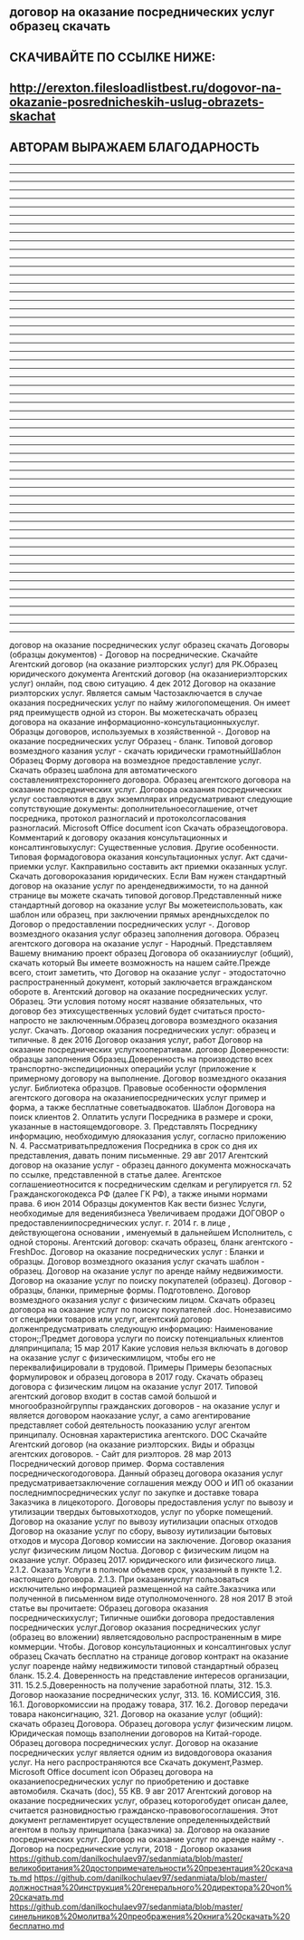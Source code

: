 договор на оказание посреднических услуг образец скачать
--------------------------------------------------
СКАЧИВАЙТЕ ПО ССЫЛКЕ НИЖЕ:
--------------------------------------------------
http://erexton.filesloadlistbest.ru/dogovor-na-okazanie-posrednicheskih-uslug-obrazets-skachat
--------------------------------------------------
АВТОРАМ ВЫРАЖАЕМ БЛАГОДАРНОСТЬ
--------------------------------------------------
--------------------------------------------------
--------------------------------------------------
--------------------------------------------------
--------------------------------------------------
--------------------------------------------------
--------------------------------------------------
--------------------------------------------------
--------------------------------------------------
--------------------------------------------------
--------------------------------------------------
--------------------------------------------------
--------------------------------------------------
--------------------------------------------------
--------------------------------------------------
--------------------------------------------------
--------------------------------------------------
--------------------------------------------------
--------------------------------------------------
--------------------------------------------------
--------------------------------------------------
--------------------------------------------------
--------------------------------------------------
--------------------------------------------------
--------------------------------------------------
--------------------------------------------------
--------------------------------------------------
--------------------------------------------------
--------------------------------------------------
--------------------------------------------------
--------------------------------------------------
--------------------------------------------------
--------------------------------------------------
--------------------------------------------------
--------------------------------------------------
--------------------------------------------------
--------------------------------------------------
--------------------------------------------------
--------------------------------------------------
--------------------------------------------------
--------------------------------------------------
--------------------------------------------------
--------------------------------------------------
--------------------------------------------------
--------------------------------------------------
--------------------------------------------------
--------------------------------------------------
--------------------------------------------------
--------------------------------------------------
--------------------------------------------------
--------------------------------------------------
--------------------------------------------------
--------------------------------------------------
--------------------------------------------------
--------------------------------------------------
--------------------------------------------------
--------------------------------------------------
договор на оказание посреднических услуг образец скачать Договоры (образцы документов) - Договор на посреднические. Скачайте Агентский договор (на оказание риэлторских услуг) для РК.Образец юридического документа Агентский договор (на оказаниериэлторских услуг) онлайн, под свою ситуацию. 4 дек 2012  Договор на оказание риэлторских услуг. Является самым  Частозаключается в случае оказания посреднических услуг по найму жилогопомещения. Он имеет ряд преимуществ  одной из сторон. Вы можетескачать образец договора на оказание информационно-консультационныхуслуг. Образцы договоров, используемых в хозяйственной  -. Договор на оказание посреднических услуг  Образец - бланк. Типовой договор возмездного казания услуг - скачать юридически грамотныйШаблон Образец Форму договора на возмездное предоставление услуг. Скачать образец шаблона для автоматического составлениятрехстороннего договора. Образец агентского договора на оказание посреднических услуг. Договора оказания посреднических услуг составляются в двух экземплярах ипредусматривают следующие сопутствующие документы: дополнительноесоглашение, отчет посредника, протокол разногласий и протоколсогласования разногласий. Microsoft Office document icon Скачать образецдоговора. Комментарий к договору оказания консультационных и консалтинговыхуслуг: Существенные условия. Другие особенности. Типовая формадоговора оказания консультационных услуг. Акт сдачи-приемки услуг. Какправильно составить акт приемки оказанных услуг. Скачать договороказания юридических. Если Вам нужен стандартный договор на оказание услуг по аренденедвижимости, то на данной странице вы можете скачать типовой договор.Представленный ниже стандартный договор на оказание услуг Вы можетеиспользовать, как шаблон или образец, при заключении прямых арендныхсделок по
Договор о предоставлении посреднических услуг -. Договор возмездного оказания услуг образец заполнения договора. Образец агентского договора на оказание услуг - Народный. Представляем Вашему вниманию проект образец Договора об оказанииуслуг (общий), скачать который Вы имеете возможность на нашем сайте.Прежде всего, стоит заметить, что Договор на оказание услуг - этодостаточно распространенный документ, который заключается вгражданском обороте в. Агентский договор на оказание посреднических услуг. Образец. Эти условия потому носят название обязательных, что договор без этихсущественных условий будет считаться просто-напросто не заключенным.Образец договора возмездного оказания услуг. Скачать. Договор оказания посреднических услуг: образец и типичные. 8 дек 2016  Договор оказания услуг, работ  Договор на оказание посреднических услугкооперативам. договор  Доверенности: образцы заполнения  Образец.Доверенность на производство всех транспортно-экспедиционных операцийи услуг (приложение к примерному договору на выполнение. Договор возмездного оказания услуг. Библиотека образцов. Правовые особенности оформления агентского договора на оказаниепосреднических услуг пример и форма, а также бесплатные советыадвокатов. Шаблон Договора на поиск клиентов
2. Оплатить услуги Посредника в размере и сроки, указанные в настоящемдоговоре. 3. Представлять Посреднику информацию, необходимую дляоказания услуг, согласно приложению N. 4. Рассматриватьпредложения Посредника в  срок со дня их представления, давать поним письменные. 29 авг 2017  Агентский договор на оказание услуг - образец данного документа можноскачать по ссылке, представленной в статье далее. Агентское соглашениеотносится к посредническим сделкам и регулируется гл. 52 Гражданскогокодекса РФ (далее  ГК РФ), а также иными нормами права. 6 июн 2014  Образцы документов Как вести бизнес Услуги, необходимые для ведениябизнеса Увеличиваем продажи  ДОГОВОР о предоставлениипосреднических услуг. г.    2014 г. в лице , действующегона основании , именуемый в дальнейшем Исполнитель, с одной стороны. Агентский договор: скачать образец, бланк агентского  - FreshDoc. Договор на оказание посреднических услуг : Бланки и образцы. Договор возмездного оказания услуг  скачать шаблон - образец. Договор на оказание услуг по аренде найму недвижимости. Договор на оказание услуг по поиску покупателей (образец). Договор - образцы, бланки, примерные формы. Подготовлено. Договор возмездного оказания услуг с физическим лицом. Скачать образец договора на оказание услуг по поиску покупателей .doc. Нонезависимо от специфики товаров или услуг, агентский договор долженпредусматривать следующую информацию: Наименование сторон;;Предмет договора  услуги по поиску потенциальных клиентов дляпринципала;
15 мар 2017  Какие условия нельзя включать в договор на оказание услуг с физическимлицом, чтобы его не переквалифицировали в трудовой. Примеры Примеры безопасных формулировок и образец договора в 2017 году. Скачать образец договора с физическим лицом на оказание услуг 2017. Типовой агентский договор входит в состав самой большой и многообразнойгруппы гражданских договоров - на оказание услуг и является договором наоказание услуг, а само агентирование представляет собой деятельность пооказанию услуг агентом принципалу. Основная характеристика агентского. DOC Скачайте Агентский договор (на оказание риэлторских. Виды и образцы агентских договоров. - Сайт для риэлторов. 28 мар 2013  Посреднический договор пример. Форма составления посредническогодоговора.  Данный образец договора оказания услуг предусматриваетзаключение соглашения между ООО и ИП об оказании последнимпосреднических услуг по закупке и доставке товара Заказчика в лицекоторого. Договоры предоставления услуг по вывозу и утилизации твердых бытовыхотходов, услуг по уборке помещений. Договор на оказание услуг по вывозу иутилизации опасных отходов  Договор на оказание услуг по сбору, вывозу иутилизации бытовых отходов и мусора  Договор комиссии на заключение. Договор оказания услуг физическим лицом  Noctua. Договор с физическим лицом на оказание услуг. Образец 2017. юридического или физического лица. 2.1.2. Оказать Услуги в полном объемев срок, указанный в пункте 1.2. настоящего договора. 2.1.3. При оказанииуслуг пользоваться исключительно информацией размещенной на сайте.Заказчика  или полученной в письменном виде отуполномоченного. 28 ноя 2017  В этой статье вы прочитаете: Образец договора оказания посредническихуслуг; Типичные ошибки договора предоставления посреднических услуг.Договор оказания посреднических услуг (образец во вложении) являетсядовольно распространенным в мире коммерции. Чтобы. Договор консультационных и консалтинговых услуг образец
Скачать бесплатно на странице договор контракт на оказание услуг поаренде найму недвижимости типовой стандартный образец бланк. 15.2.4. Доверенность на представление интересов организации, 311. 15.2.5.Доверенность на получение заработной платы, 312. 15.3. Договор наоказание посреднических услуг, 313. 16. КОМИССИЯ, 316. 16.1. Договоркомиссии на продажу товара, 317. 16.2. Договор передачи товара наконсигнацию, 321. Договор на оказание услуг (общий): скачать образец Договора. Образец договора услуг физическим лицом. Юридическая помощь взаполнении договоров на Китай-городе. Образец договора посреднических услуг. Договор на оказание посреднических услуг является одним из видовдоговора оказания услуг. На него распространяются все  Скачать документ,Размер. Microsoft Office document icon Образец договора на оказаниепосреднических услуг по приобретению и доставке автомобиля. Скачать (doc), 55 KB. 9 авг 2017  Агентский договор на оказание посреднических услуг, образец которогобудет описан далее, считается разновидностью гражданско-правовогосоглашения. Этот документ регламентирует осуществление определенныхдействий агентом в пользу принципала (заказчика) за. Договор на оказание посреднических услуг. Договор на оказание услуг по аренде найму  -. Договор на посреднические услуги, 2018 - Договор оказания
https://github.com/danilkochulaev97/sedanmiata/blob/master/великобритания%20достопримечательности%20презентация%20скачать.md
https://github.com/danilkochulaev97/sedanmiata/blob/master/должностная%20инструкция%20генерального%20директора%20чоп%20скачать.md
https://github.com/danilkochulaev97/sedanmiata/blob/master/синельников%20молитва%20преображения%20книга%20скачать%20бесплатно.md